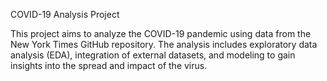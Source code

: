 COVID-19 Analysis Project

This project aims to analyze the COVID-19 pandemic using data from the New York Times GitHub repository. The analysis includes exploratory data analysis (EDA), integration of external datasets, and modeling to gain insights into the spread and impact of the virus.
